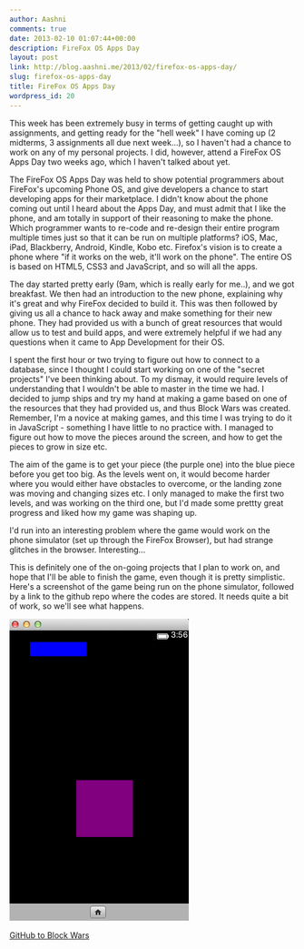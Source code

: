 ```yaml
---
author: Aashni
comments: true
date: 2013-02-10 01:07:44+00:00
description: FireFox OS Apps Day
layout: post
link: http://blog.aashni.me/2013/02/firefox-os-apps-day/
slug: firefox-os-apps-day
title: FireFox OS Apps Day
wordpress_id: 20
---
```


This week has been extremely busy in terms of getting caught up with assignments, and getting ready for the "hell week" I have coming up (2 midterms, 3 assignments all due next week...), so I haven't had a chance to work on any of my personal projects. I did, however, attend a FireFox OS Apps Day two weeks ago, which I haven't talked about yet.

The FireFox OS Apps Day was held to show potential programmers about FireFox's upcoming Phone OS, and give developers a chance to start developing apps for their marketplace. I didn't know about the phone coming out until I heard about the Apps Day, and must admit that I like the phone, and am totally in support of their reasoning to make the phone. Which programmer wants to re-code and re-design their entire program multiple times just so that it can be run on multiple platforms? iOS, Mac, iPad, Blackberry, Android, Kindle, Kobo etc. Firefox's vision is to create a phone where "if it works on the web, it'll work on the phone". The entire OS is based on HTML5, CSS3 and JavaScript, and so will all the apps.

The day started pretty early (9am, which is really early for me..), and we got breakfast. We then had an introduction to the new phone, explaining why it's great and why FireFox decided to build it. This was then followed by giving us all a chance to hack away and make something for their new phone. They had provided us with a bunch of great resources that would allow us to test and build apps, and were extremely helpful if we had any questions when it came to App Development for their OS.

I spent the first hour or two trying to figure out how to connect to a database, since I thought I could start working on one of the "secret projects" I've been thinking about. To my dismay, it would require levels of understanding that I wouldn't be able to master in the time we had. I decided to jump ships and try my hand at making a game based on one of the resources that they had provided us, and thus Block Wars was created. Remember, I'm a novice at making games, and this time I was trying to do it in JavaScript - something I have little to no practice with. I managed to figure out how to move the pieces around the screen, and how to get the pieces to grow in size etc.

The aim of the game is to get your piece (the purple one) into the blue piece before you get too big. As the levels went on, it would become harder where you would either have obstacles to overcome, or the landing zone was moving and changing sizes etc. I only managed to make the first two levels, and was working on the third one, but I'd made some prettty great progress and liked how my game was shaping up.

I'd run into an interesting problem where the game would work on the phone simulator (set up through the FireFox Browser), but had strange glitches in the browser. Interesting...

This is definitely one of the on-going projects that I plan to work on, and hope that I'll be able to finish the game, even though it is pretty simplistic. Here's a screenshot of the game being run on the phone simulator, followed by a link to the github repo where the codes are stored. It needs quite a bit of work, so we'll see what happens.

[![](./ffos01.png)](./ffos01.png)

[GitHub to Block Wars](https://github.com/aashnisshah/blockWars)
